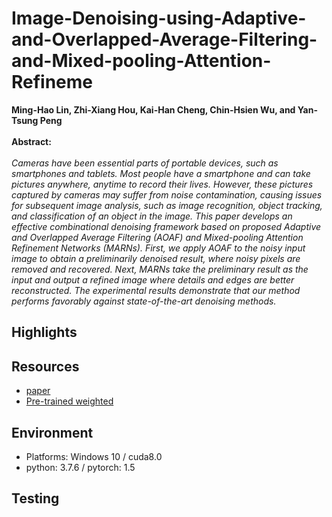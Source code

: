 # Image-Denoising-using-Adaptive-and-Overlapped-Average-Filtering-and-Mixed-pooling-Attention-Refineme
**Ming-Hao Lin, Zhi-Xiang Hou, Kai-Han Cheng, Chin-Hsien Wu, and Yan-Tsung Peng** <br>
<br>
**Abstract:** <br>
<br>
_Cameras have been essential parts of portable devices, such as smartphones and tablets.
Most people have a smartphone and can take pictures anywhere, anytime to record their lives.
However, these pictures captured by cameras may suffer from noise contamination, causing issues for
subsequent image analysis, such as image recognition, object tracking, and classification of an object in
the image. This paper develops an effective combinational denoising framework based on proposed
Adaptive and Overlapped Average Filtering (AOAF) and Mixed-pooling Attention Refinement
Networks (MARNs). First, we apply AOAF to the noisy input image to obtain a preliminarily
denoised result, where noisy pixels are removed and recovered. Next, MARNs take the preliminary
result as the input and output a refined image where details and edges are better reconstructed.
The experimental results demonstrate that our method performs favorably against state-of-the-art
denoising methods._
## Highlights <br>
 
## Resources <br>
* [paper](https://www.google.com.tw/)
* [Pre-trained weighted](https://www.google.com.tw/)
## Environment <br>
*  Platforms: Windows 10 / cuda8.0 <br>
*  python: 3.7.6 / pytorch: 1.5 <br>

## Testing <br>
